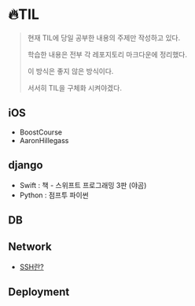 # 🔥TIL
> 현재 TIL에 당일 공부한 내용의 주제만 작성하고 있다.
>
> 학습한 내용은 전부 각 레포지토리 마크다운에 정리했다.
>
> 이 방식은 좋지 않은 방식이다.
>
> 서서히 TIL을 구체화 시켜야겠다.

## iOS

- BoostCourse
- AaronHillegass



## django

- Swift : 책 - 스위프트 프로그래밍 3판 (야곰)
- Python : 점프투 파이썬



## DB





## Network

- [SSH란?](./Network/SSH란?.md)

## Deployment


